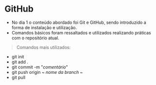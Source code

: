 # GitHub
- No dia 1 o conteúdo abordado foi Git e GitHub, sendo introduzido a forma de instalação e utilização.
- Comandos básicos foram ressaltados e utilizados realizando práticas com o repositório atual.
> Comandos mais utilizados:
- git init
- git add . 
- git commit -m "*comentário*"
- git push origin ~ *nome da branch* ~
- git pull
